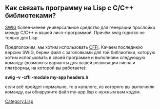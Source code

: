 ## Как связать программу на Lisp с C/C++ библиотеками?

[SWIG](http://www.swig.org/) более-менее универсальное средство для
генерации прослойки между C/C++ и вашей лисп-программой. Причём
swig годится не только для Lisp.

Предположим, мы хотим использовать
[CFFI](http://common-lisp.net/project/cffi/). Качаем последнюю версию
SWIG, берем файл с заголовками для той библиотеки, которую хотим
использовать в своей программе и выполняем следующую команду
(возможны варианты для вашей реализации лиспа и платформы, на которой
вы работаете):

**swig -v -cffi -module my-app headers.h**

если всё пройдет нормально, то в каталоге, из которого вы выполняли
команду, вы обнаружите файл my-app.lisp c нужным вам кодом.

[Category:Lisp](Category:Lisp "wikilink")